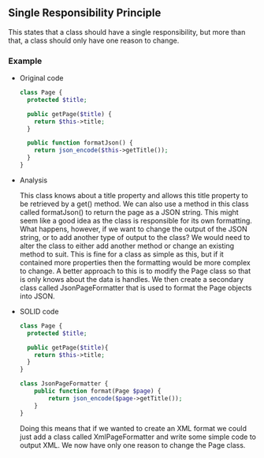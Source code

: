 ## Single Responsibility Principle
This states that a class should have a single responsibility, but more than that, a class should only have one reason to change.

### Example 
- Original code
  
  ``` php
  class Page {
    protected $title;

    public getPage($title) {
      return $this->title;
    }

    public function formatJson() {
      return json_encode($this->getTitle());
    }
  }
  ```
  
- Analysis
  
  This class knows about a title property and allows this title property to be retrieved by a get() method. We can also use a method in this class called formatJson() to return the page as a JSON string. This might seem like a good idea as the class is responsible for its own formatting. What happens, however, if we want to change the output of the JSON string, or to add another type of output to the class? We would need to alter the class to either add another method or change an existing method to suit. This is fine for a class as simple as this, but if it contained more properties then the formatting would be more complex to change. A better approach to this is to modify the Page class so that is only knows about the data is handles. We then create a secondary class called JsonPageFormatter that is used to format the Page objects into JSON.

- SOLID code
  
  ``` php
  class Page {
    protected $title;

    public getPage($title){
      return $this->title;
    }
  }

  class JsonPageFormatter {
      public function format(Page $page) {
          return json_encode($page->getTitle());
      }
  }
  ``` 
  
  Doing this means that if we wanted to create an XML format we could just add a class called XmlPageFormatter and write some simple code to output XML. We now have only one reason to change the Page class.
